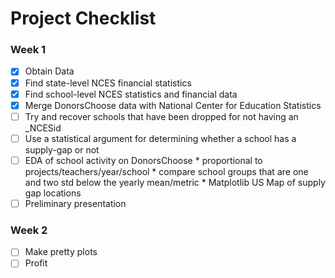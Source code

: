 Project Checklist
===

### Week 1

- [x] Obtain Data
- [x] Find state-level NCES financial statistics
- [x] Find school-level NCES statistics and financial data
- [x] Merge DonorsChoose data with National Center for Education Statistics
- [ ] Try and recover schools that have been dropped for not having an _NCESid
- [ ] Use a statistical argument for determining whether a school has a supply-gap or not
- [ ] EDA of school activity on DonorsChoose
      * proportional to projects/teachers/year/school
      * compare school groups that are one and two std below the yearly mean/metric
      * Matplotlib US Map of supply gap locations
- [ ] Preliminary presentation

### Week 2

- [ ] Make pretty plots
- [ ] Profit
